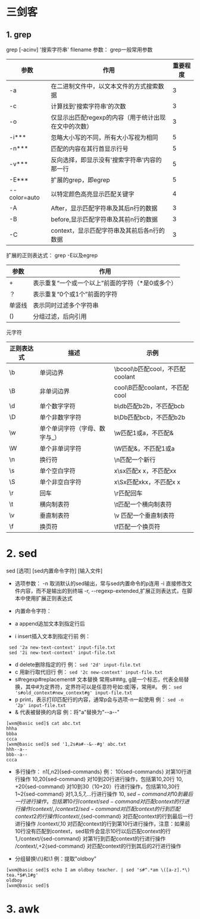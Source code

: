 # 三剑客

## 1. grep
grep [-acinv] '搜索字符串' filename
参数：
grep一般常用参数

| 参数 | 作用 | 重要程度 |
| --- | --- | -- |
| -a | 在二进制文件中，以文本文件的方式搜索数据 | 3 |
| -c | 计算找到'搜索字符串'的次数 | 3 |
| -o | 仅显示出匹配regexp的内容（用于统计出现在文中的次数） | 3 |
| -i\*\*\* | 忽略大小写的不同，所有大小写视为相同 | 5 |
| -n\*\*\* | 匹配的内容在其行首显示行号 | 5 |
| -v\*\*\* | 反向选择，即显示没有'搜索字符串'内容的那一行 | 5 |
| -E\*\*\* | 扩展的grep，即egrep | 5 |
| --color=auto | 以特定颜色高亮显示匹配关键字 | 4 |
| -A | After，显示匹配字符串及其后n行的数据 | 3 |
| -B | before,显示匹配字符串及其前n行的数据 | 3 |
| -C | context，显示匹配字符串及其前后各n行的数据 | 3 |

扩展的正则表达式： grep -E以及egrep

| 参数 | 作用 |
| --- | --- |
| + | 表示重复“一个或一个以上”前面的字符（*是0或多个） |
| ？ | 表示重复“0个或1个”前面的字符 |
| 单竖线 | 表示同时过滤多个字符串 |
| () | 分组过滤，后向引用 |


元字符

| 正则表达式 | 描述 | 示例 |
| --- | --- | --- |
| \b | 单词边界 | \bcool\b匹配cool，不匹配coolant |
| \B | 非单词边界 | cool\B匹配coolant，不匹配cool |
| \d | 单个数字字符 | b\db匹配b2b，不匹配bcb |
| \D | 单个非数字字符 | b\Db匹配bcb，不匹配b2b |
| \w | 单个单词字符（字母、数字与_） | \w匹配1或a，不匹配& |
| \W | 单个非单词字符 | \W匹配&，不匹配1或a |
| \n | 换行符 | \n匹配一个新行 |
| \s | 单个空白字符 | x\sx匹配x x，不匹配xx |
| \S | 单个非空白字符 | x\Sx匹配xkx，不匹配x x |
| \r | 回车 | \r匹配回车 |
| \t | 横向制表符 | \t匹配一个横向制表符 |
| \v | 垂直制表符 | \v 匹配一个垂直制表符 |
| \f | 换页符 | \f匹配一个换页符 |


# 2. sed
sed [选项] [sed内置命令字符] [输入文件]

- 选项参数：
 -n 取消默认的sed输出，常与sed内置命令的p连用
 -i 直接修改文件内容，而不是输出的到终端
 -r, --regexp-extended,扩展正则表达式，在脚本中使用扩展正则表达式

- 内置命令字符：
 - a append追加文本到指定行后
 - i insert插入文本到指定行前
例：
```
 sed '2a new-text-context' input-file.txt
 sed '2i new-text-context' input-file.txt
```
 - d delete删除指定的行
例：
 ``sed '2d' input-file.txt``
 - c 用新行取代旧行
例：
 ``sed '2c new-context' input-file.txt``
 - s#regexp#replacement# 文本替换
 常用s###g, g是一个标志，代表全局替换，其中#为定界符，定界符可以是任意符号如:或|等，常用#。
例：
 ``sed 's#old_context#new_context#g' input-file.txt``
 - p print，表示打印匹配行的内容，通常p会与选项-n一起使用
例：
 ``sed -n '2p' input-file.txt``
 - & 代表被替换的内容
例：将"a"替换为"--a--"
```
[wxm@basic sed]$ cat abc.txt 
hhha
bbba
ccca
[wxm@basic sed]$ sed '1,2s#a#--&--#g' abc.txt   
hhh--a--
bbb--a--
ccca
```

- 多行操作：
 n1[,n2]{sed-commands}
例：
 10{sed-commands} 对第10行进行操作
 10,20{sed-command} 对10到20行进行操作，包括第10,20行
 10, +20{sed-command} 对10到30（10+20）行进行操作，包括第10,30行
 1~2{sed-command} 对1,3,5,7,...行进行操作
 10, ${sed-command} 对10到最后一行进行操作，包括第10行
 /context/{sed-command} 对匹配context的行进行操作
 /context/,/context2/{sed-command} 对匹配context的行到匹配context2的行操作
 /context/,${sed-command} 对匹配context的行到最后一行进行操作
 /context/,10 对匹配context的行到第10行进行操作，注意：如果前10行没有匹配到context，sed软件会显示10行以后匹配context的行
 1,/context/{sed-command} 对第1行到匹配context的行进行操作
 /context/,+2{sed-command} 对匹配context的行到其后的2行进行操作

- 分组替换\\\(\\\)和\1
例：提取"oldboy"
```
[wxm@basic sed]$ echo I am oldboy teacher. | sed 's#^.*am \([a-z].*\) tea.*$#\1#g'
oldboy
[wxm@basic sed]$ 
```

# 3. awk

